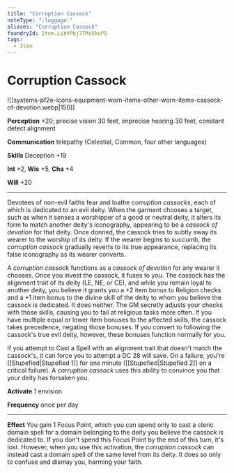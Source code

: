 ```yaml
---
title: "Corruption Cassock"
noteType: ":luggage:"
aliases: "Corruption Cassock"
foundryId: Item.LibYPbj7TMsXkuPQ
tags:
  - Item
---
```


# Corruption Cassock
![[systems-pf2e-icons-equipment-worn-items-other-worn-items-cassock-of-devotion.webp|150]]

**Perception** +20; precise vision 30 feet, imprecise hearing 30 feet, constant detect alignment

**Communication** telepathy (Celestial, Common, four other languages)

**Skills** Deception +19

**Int** +2, **Wis** +5, **Cha** +4

**Will** +20

* * *

Devotees of non-evil faiths fear and loathe _corruption cassocks_, each of which is dedicated to an evil deity. When the garment chooses a target, such as when it senses a worshipper of a good or neutral deity, it alters its form to match another deity's iconography, appearing to be a _cassock of devotion_ for that deity. Once donned, the cassock tries to subtly sway its wearer to the worship of its deity. If the wearer begins to succumb, the _corruption cassock_ gradually reverts to its true appearance, replacing its false iconography as its wearer converts.

A _corruption cassock_ functions as a _cassock of devotion_ for any wearer it chooses. Once you invest the cassock, it fuses to you. The cassock has the alignment trait of its deity (LE, NE, or CE), and while you remain loyal to another deity, you believe it grants you a +2 item bonus to Religion checks and a +1 item bonus to the divine skill of the deity to whom you believe the cassock is dedicated. It does neither. The GM secretly adjusts your checks with those skills, causing you to fail at religious tasks more often. If you have multiple equal or lower item bonuses to the affected skills, the cassock takes precedence, negating those bonuses. If you convert to following the cassock's true evil deity, however, these bonuses function normally for you.

If you attempt to Cast a Spell with an alignment trait that doesn't match the cassock's, it can force you to attempt a DC 28 will save. On a failure, you're [[Stupefied|Stupefied 1]] for one minute ([[Stupefied|Stupefied 2]] on a critical failure). A _corruption cassock_ uses this ability to convince you that your deity has forsaken you.

**Activate** 1 envision

**Frequency** once per day

* * *

**Effect** You gain 1 Focus Point, which you can spend only to cast a cleric domain spell for a domain belonging to the deity you believe the cassock is dedicated to. If you don't spend this Focus Point by the end of this turn, it's lost. However, when you use this activation, the _corruption cassock_ can instead cast a domain spell of the same level from its deity. It does so only to confuse and dismay you, harming your faith.
